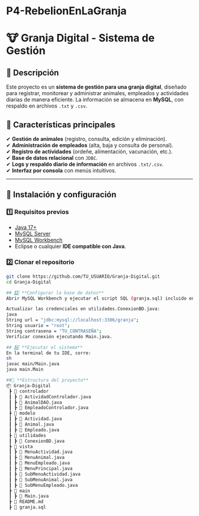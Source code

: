 # P4-RebelionEnLaGranja
# 🐮 Granja Digital - Sistema de Gestión

## 📌 Descripción
Este proyecto es un **sistema de gestión para una granja digital**, diseñado para registrar, monitorear y administrar animales, empleados y actividades diarias de manera eficiente. La información se almacena en **MySQL**, con respaldo en archivos `.txt` y `.csv`.

## 🎯 Características principales
✔ **Gestión de animales** (registro, consulta, edición y eliminación).  
✔ **Administración de empleados** (alta, baja y consulta de personal).  
✔ **Registro de actividades** (ordeñe, alimentación, vacunación, etc.).  
✔ **Base de datos relacional** con `JDBC`.  
✔ **Logs y respaldo diario de información** en archivos `.txt/.csv`.  
✔ **Interfaz por consola** con menús intuitivos.

---
## 🚀 Instalación y configuración

### 1️⃣ **Requisitos previos**
- [Java 17+](https://www.oracle.com/java/technologies/javase-downloads.html)
- [MySQL Server](https://dev.mysql.com/downloads/)
- [MySQL Workbench](https://www.mysql.com/products/workbench/)
- Eclipse o cualquier **IDE compatible con Java**.

### 2️⃣ **Clonar el repositorio**
```sh
git clone https://github.com/TU_USUARIO/Granja-Digital.git
cd Granja-Digital

## 3️⃣ **Configurar la base de datos**
Abrir MySQL Workbench y ejecutar el script SQL (granja.sql) incluido en el proyecto.

Actualizar las credenciales en utilidades.ConexionBD.java:
java
String url = "jdbc:mysql://localhost:3306/granja";
String usuario = "root";
String contrasena = "TU_CONTRASEÑA";
Verificar conexión ejecutando Main.java.

## 4️⃣ **Ejecutar el sistema**
En la terminal de tu IDE, corre:
sh
javac main/Main.java
java main.Main

##📂 **Estructura del proyecto**
📦 Granja-Digital
 ┣ 📂 controlador
 ┃ ┣ 📜 ActividadControlador.java
 ┃ ┣ 📜 AnimalDAO.java
 ┃ ┣ 📜 EmpleadoControlador.java
 ┣ 📂 modelo
 ┃ ┣ 📜 Actividad.java
 ┃ ┣ 📜 Animal.java
 ┃ ┣ 📜 Empleado.java
 ┣ 📂 utilidades
 ┃ ┣ 📜 ConexionBD.java
 ┣ 📂 vista
 ┃ ┣ 📜 MenuActividad.java
 ┃ ┣ 📜 MenuAnimal.java
 ┃ ┣ 📜 MenuEmpleado.java
 ┃ ┣ 📜 MenuPrincipal.java
 ┃ ┣ 📜 SubMenuActividad.java
 ┃ ┣ 📜 SubMenuAnimal.java
 ┃ ┣ 📜 SubMenuEmpleado.java
 ┣ 📂 main
 ┃ ┣ 📜 Main.java
 ┣ 📜 README.md
 ┣ 📜 granja.sql
